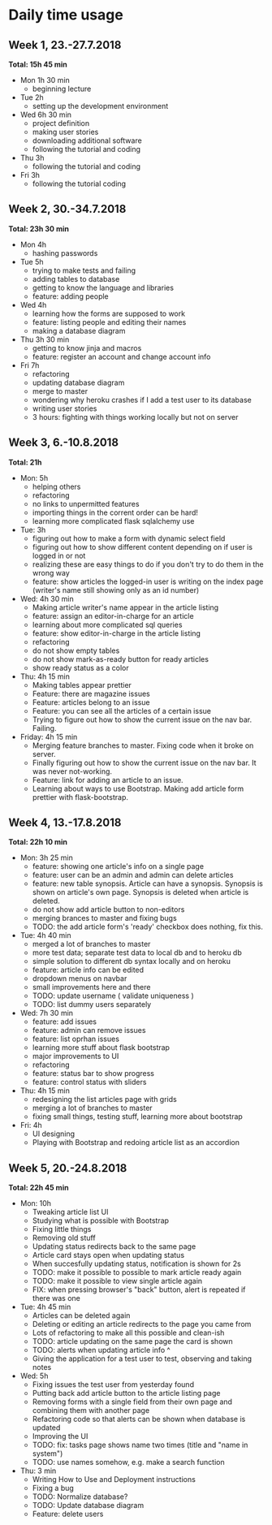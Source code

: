 Daily time usage
================

## Week 1, 23.-27.7.2018

**Total: 15h 45 min**

* Mon 1h 30 min
  * beginning lecture
* Tue 2h
  * setting up the development environment
* Wed 6h 30 min
  * project definition
  * making user stories
  * downloading additional software
  * following the tutorial and coding
* Thu 3h
  * following the tutorial and coding
* Fri 3h
  * following the tutorial coding

## Week 2, 30.-34.7.2018

**Total: 23h 30 min**

* Mon 4h
  * hashing passwords
* Tue 5h
  * trying to make tests and failing
  * adding tables to database
  * getting to know the language and libraries
  * feature: adding people
* Wed 4h
  * learning how the forms are supposed to work
  * feature: listing people and editing their names
  * making a database diagram
* Thu 3h 30 min
  * getting to know jinja and macros
  * feature: register an account and change account info
* Fri 7h
  * refactoring
  * updating database diagram
  * merge to master
  * wondering why heroku crashes if I add a test user to its database
  * writing user stories
  * 3 hours: fighting with things working locally but not on server

## Week 3, 6.-10.8.2018

**Total: 21h**

* Mon: 5h
  * helping others
  * refactoring
  * no links to unpermitted features
  * importing things in the corrent order can be hard!
  * learning more complicated flask sqlalchemy use
* Tue: 3h
  * figuring out how to make a form with dynamic select field
  * figuring out how to show different content depending on if user is logged in or not
  * realizing these are easy things to do if you don't try to do them in the wrong way
  * feature: show articles the logged-in user is writing on the index page (writer's name still showing only as an id number)
* Wed: 4h 30 min
  * Making article writer's name appear in the article listing
  * feature: assign an editor-in-charge for an article
  * learning about more complicated sql queries
  * feature: show editor-in-charge in the article listing
  * refactoring
  * do not show empty tables
  * do not show mark-as-ready button for ready articles
  * show ready status as a color
* Thu: 4h 15 min
  * Making tables appear prettier
  * Feature: there are magazine issues
  * Feature: articles belong to an issue
  * Feature: you can see all the articles of a certain issue
  * Trying to figure out how to show the current issue on the nav bar. Failing.
* Friday: 4h 15 min
  * Merging feature branches to master. Fixing code when it broke on server.
  * Finally figuring out how to show the current issue on the nav bar. It was never not-working.
  * Feature: link for adding an article to an issue.
  * Learning about ways to use Bootstrap. Making add article form prettier with flask-bootstrap.

## Week 4, 13.-17.8.2018

**Total: 22h 10 min**

* Mon: 3h 25 min
  * feature: showing one article's info on a single page
  * feature: user can be an admin and admin can delete articles
  * feature: new table synopsis. Article can have a synopsis. Synopsis is shown on article's own page. 
  Synopsis is deleted when article is deleted.
  * do not show add article button to non-editors
  * merging brances to master and fixing bugs
  * TODO: the add article form's 'ready' checkbox does nothing, fix this.
* Tue: 4h 40 min
  * merged a lot of branches to master
  * more test data; separate test data to local db and to heroku db
  * simple solution to different db syntax locally and on heroku
  * feature: article info can be edited
  * dropdown menus on navbar
  * small improvements here and there
  * TODO: update username ( validate uniqueness )
  * TODO: list dummy users separately
* Wed: 7h 30 min
  * feature: add issues
  * feature: admin can remove issues
  * feature: list oprhan issues
  * learning more stuff about flask bootstrap
  * major improvements to UI
  * refactoring
  * feature: status bar to show progress
  * feature: control status with sliders
* Thu: 4h 15 min
  * redesigning the list articles page with grids
  * merging a lot of branches to master
  * fixing small things, testing stuff, learning more about bootstrap
* Fri: 4h
  * UI designing
  * Playing with Bootstrap and redoing article list as an accordion

## Week 5, 20.-24.8.2018

**Total: 22h 45 min**

* Mon: 10h
  * Tweaking article list UI
  * Studying what is possible with Bootstrap
  * Fixing little things
  * Removing old stuff
  * Updating status redirects back to the same page
  * Article card stays open when updating status
  * When succesfully updating status, notification is shown for 2s
  * TODO: make it possible to possible to mark article ready again
  * TODO: make it possible to view single article again
  * FIX: when pressing browser's "back" button, alert is repeated if there was one
* Tue: 4h 45 min
  * Articles can be deleted again
  * Deleting or editing an article redirects to the page you came from
  * Lots of refactoring to make all this possible and clean-ish
  * TODO: article updating on the same page the card is shown
  * TODO: alerts when updating article info ^
  * Giving the application for a test user to test, observing and taking notes
* Wed: 5h
  * Fixing issues the test user from yesterday found
  * Putting back add article button to the article listing page
  * Removing forms with a single field from their own page and combining them with another page
  * Refactoring code so that alerts can be shown when database is updated
  * Improving the UI
  * TODO: fix: tasks page shows name two times (title and "name in system")
  * TODO: use names somehow, e.g. make a search function
* Thu: 3 min
  * Writing How to Use and Deployment instructions
  * Fixing a bug
  * TODO: Normalize database?
  * TODO: Update database diagram
  * Feature: delete users
